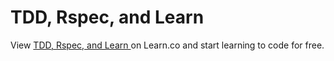 # TDD, Rspec, and Learn 
<p class='util--hide'>View <a href='https://learn.co/lessons/47944-intro-to-tdd-rspec-and-learn'>TDD, Rspec, and Learn </a> on Learn.co and start learning to code for free.</p>
